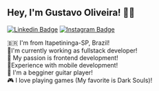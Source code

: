 ## Hey, I'm Gustavo Oliveira! 🤙🏼

[![Linkedin Badge](https://img.shields.io/badge/-LinkedIn-blue?style=flat-square&logo=Linkedin&logoColor=white&link=https://www.linkedin.com/in/oliveiragust/)](https://www.linkedin.com/in/oliveiragust/) [![Instagram Badge](https://img.shields.io/badge/-Instagram-E4405F?style=flat-square&logo=Instagram&logoColor=white&link=https://www.instagram.com/_dogustavo/)](https://www.instagram.com/_dogustavo/)

🇧🇷 I'm from Itapetininga-SP, Brazil!<br>
🦆I'm currently working as fullstack developer!<br>
🎨 My passion is frontend development!<br>
📱Experience with mobile development!<br>
🎸 I'm a begginer guitar player!<br>
🎮 I love playing games (My favorite is Dark Souls)!<br>
